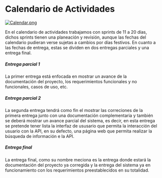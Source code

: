 # Calendario de Actividades
[![Calendar.png](https://i.postimg.cc/8CDzXnx4/Calendar.png)](https://postimg.cc/ZW7mCjbv)

En el calendario de actividades trabajamos con sprints de 11 a 20 días, dichos sprints tienen una planeación y revisión, aunque las fechas del calendario pudieran verse sujetas a cambios por días festivos.
En cuanto a las fechas de entrega, estas se dividen en dos entregas parciales y una entrega final.

##### Entrega parcial 1
La primer entrega está enfocada en mostrar un avance de la documentación del proyecto, los requerimientos funcionales y no funcionales, casos de uso, etc.

##### Entrega parcial 2
La segunda entrega tendrá como fin el mostrar las correciones de la primera entrega junto con una documentación complementaria y también se deberá mostrar un avance parcial del sistema, es decir, en esta entrega se pretende tener lista la interfaz de ususario que permita la interacción del usuario con la API, en su defecto, una página web que permita realizar la búsqueda de información e la API.

##### Entrega final
La entrega final, como su nombre meciona es la entrega donde estará la documentación del proyecto ya corregida y la entrega del sistema ya en funcionamiento con los requerimientos preestablecidos en su totalidad.